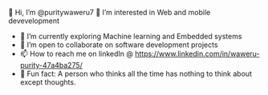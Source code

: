 👋 Hi, I’m @puritywaweru7
 🚀 I’m interested in Web and mobile devevelopment
- 🤖 I’m currently exploring Machine learning and Embedded systems
- 🤝 I’m open to collaborate on software development projects
- 📫 How to reach me on linkedIn @ https://www.linkedin.com/in/waweru-purity-47a4ba275/
- 🌟 Fun fact: A person who thinks all the time has nothing to think about except thoughts.

<!---
puritywaweru7/puritywaweru7 is a ✨ special ✨ repository because its `README.md` (this file) appears on your GitHub profile.
You can click the Preview link to take a look at your changes.
--->
